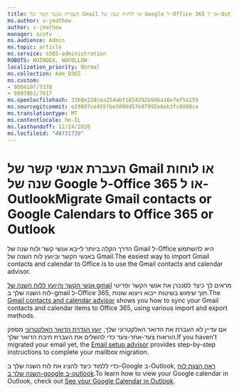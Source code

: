 ```yaml
---
title: העברת אנשי קשר של Gmail או לוחות שנה של Google ל-Office 365 או ל-Outlook
ms.author: v-jmathew
author: v-jmathew
manager: scotv
ms.audience: Admin
ms.topic: article
ms.service: o365-administration
ROBOTS: NOINDEX, NOFOLLOW
localization_priority: Normal
ms.collection: Adm_O365
ms.custom:
- 9004197/7378
- 9003961/7017
ms.openlocfilehash: 33b8e22dcea254abf1854292b9d6a16e7ef5a155
ms.sourcegitcommit: e29887ce455fbe5896d57b07992e6eb3fc0888ce
ms.translationtype: MT
ms.contentlocale: he-IL
ms.lasthandoff: 12/24/2020
ms.locfileid: "49731739"
---
```

# <a name="migrate-gmail-contacts-or-google-calendars-to-office-365-or-outlook"></a><span data-ttu-id="b0def-102">העברת אנשי קשר של Gmail או לוחות שנה של Google ל-Office 365 או ל-Outlook</span><span class="sxs-lookup"><span data-stu-id="b0def-102">Migrate Gmail contacts or Google Calendars to Office 365 or Outlook</span></span>

<span data-ttu-id="b0def-103">הדרך הקלה ביותר לייבא אנשי קשר ולוח שנה של Gmail ל-Office היא להשתמש באנשי הקשר וביועץ לוח השנה של Gmail.</span><span class="sxs-lookup"><span data-stu-id="b0def-103">The easiest way to import Gmail contacts and calendar to Office is to use the Gmail contacts and calendar advisor.</span></span>

<span data-ttu-id="b0def-104">[אנשי הקשר והיועץ ללוח השנה של gmail](https://go.microsoft.com/fwlink/?linkid=2134386) מראים לך כיצד לסנכרן את אנשי הקשר ופריטי לוח השנה שלך ב-gmail ל-Office 365, תוך שימוש בשיטות ייבוא וייצוא שונות.</span><span class="sxs-lookup"><span data-stu-id="b0def-104">The [Gmail contacts and calendar advisor](https://go.microsoft.com/fwlink/?linkid=2134386) shows you how to sync your ‎Gmail‎ contacts and calendar items to ‎Office 365‎, using various import and export methods.</span></span>

<span data-ttu-id="b0def-105">אם עדיין לא העברת את הדואר האלקטרוני שלך, [יועץ הגדרת הדואר האלקטרוני](https://go.microsoft.com/fwlink/?linkid=2133951) מספק הוראות צעד-אחר-צעד כדי להשלים את העברת תיבת הדואר שלך.</span><span class="sxs-lookup"><span data-stu-id="b0def-105">If you haven't migrated your email yet, the [Email setup advisor](https://go.microsoft.com/fwlink/?linkid=2133951) provides step-by-step instructions to complete your mailbox migration.</span></span>

<span data-ttu-id="b0def-106">כדי ללמוד כיצד להציג את לוח השנה שלך ב-Google ב-Outlook, [ראה הצגת לוח השנה שלך ב-google ב-outlook](https://go.microsoft.com/fwlink/?linkid=2083939).</span><span class="sxs-lookup"><span data-stu-id="b0def-106">To learn how to view your Google calendar in Outlook, check out [See your Google Calendar in Outlook](https://go.microsoft.com/fwlink/?linkid=2083939).</span></span>

